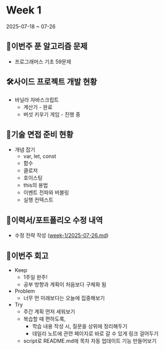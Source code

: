 # Week 1

2025-07-18 ~ 07-26

## 🧠이번주 푼 알고리즘 문제

- 프로그래머스 기초 59문제

## 🛠️사이드 프로젝트 개발 현황

- 바닐라 자바스크립트
  - 계산기 - 완료
  - 버섯 키우기 게임 - 진행 중

## 🤝기술 면접 준비 현황

- 개념 잡기
  - var, let, const
  - 함수
  - 클로저
  - 호이스팅
  - this의 용법
  - 이벤트 전파와 버블링
  - 실행 컨텍스트

## 🔄이력서/포트폴리오 수정 내역

- 수정 전략 작성 ([week-1/2025-07-26.md](/_log/week-1/2025-07-26.md))

## 🔄이번주 회고

- Keep
  - 1주일 완주!
  - 공부 방향과 계획이 처음보다 구체화 됨
- Problem
  - 너무 먼 미래보다는 오늘에 집중해보기
- Try
  - 주간 계획 먼저 세워보기
  - 복습할 때 편하도록,
    - 학습 내용 작성 시, 질문을 상위에 정리해두기
    - 데일리 노트에 관련 페이지로 바로 갈 수 있게 링크 걸어두기
  - script로 README.md에 목차 자동 업데이트 기능 만들어보기
